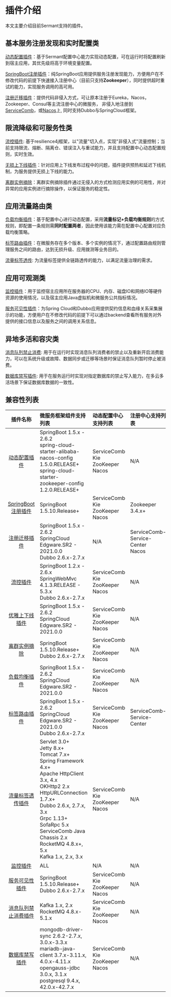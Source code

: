 # 插件介绍

本文主要介绍目前Sermant支持的插件。

## 基本服务注册发现和实时配置类

[动态配置插件](./dynamic-config.md)：基于Sermant配置中心能力实现动态配置，可在运行时将配置刷新到宿主应用，其优先级将高于环境变量配置。

[SpringBoot注册插件](./springboot-registry.md)：纯SpringBoot应用提供服务注册发现能力，方便用户在不修改代码的前提下快速接入注册中心（目前只支持**Zookeeper**），同时提供超时重试的能力，实现服务调用的高可用。

[注册迁移插件](./register-migration.md)：提供代码非侵入方式，可让原本注册于Eureka，Nacos，Zookeeper、Consul等主流注册中心的微服务， 非侵入地注册到[ServiceComb](https://github.com/apache/servicecomb-service-center)，或[Nacos](https://nacos.io/)上, 同时支持Dubbo与SpringCloud框架。

## 限流降级和可服务性类

[流控插件](./flowcontrol.md): 基于resilience4j框架，以"流量"切入点，实现"非侵入式"流量控制；当前支持限流、熔断、隔离仓、错误注入与重试能力，并且支持配置中心动态配置规则，实时生效。

[无损上下线插件](./graceful.md)：针对应用上下线发布过程中的问题，插件提供预热和延迟下线机制，为服务提供无损上下线的能力。

[离群实例摘除](./removal.md)：离群实例摘除插件通过无侵入的方式检测应用实例的可用性，并对异常的应用实例进行摘除操作，以保证服务的稳定性。

## 应用流量路由类

[负载均衡插件](./loadbalancer.md)：基于配置中心进行动态配置，采用**流量标记+负载均衡规则**的方式规则，即配置一条规则需**同时配置两者**，因此使用该能力需在配置中心配置对应负载均衡策略。

[标签路由插件](./router.md)：在微服务存在多个版本、多个实例的情况下，通过配置路由规则管理服务之间的路由，达到无损升级、应用拨测等业务目的。

[流量标签透传](./tag-transmission.md): 为流量标签提供全链路透传的能力，以满足流量治理的需求。

## 应用可观测类

[监控插件](./monitor.md)：用于监控宿主应用所在服务器的CPU、内存、磁盘IO和网络IO等硬件资源的使用情况，以及宿主应用Java虚拟机和微服务公共指标情况。

[服务可见性插件](./visibility.md)：为Spring Cloud和Dubbo应用提供契约信息和血缘关系采集展示的功能，方便用户在不修改代码的前提下可以通过backend查看所有服务对外提供的接口信息以及服务之间的调用关系信息。

## 异地多活和容灾类

[消息队列禁止消费](./mq-consume-prohibition.md): 用于在运行时实现消息队列消费者的禁止以及重新开启消费能力，可以在系统升级或故障、数据同步或迁移等场景时保证消息队列暂时停止被消费。

[数据库禁写插件](./database-write-prohibition.md): 用于在服务运行时实现对指定数据库的禁止写入能力，在多云多活场景下保证数据库数据的一致性。

## 兼容性列表

|                    插件名称                     | 微服务框架组件支持列表                                                                                                                                  | 动态配置中心支持列表                      | 注册中心支持列表                   |
|:-------------------------------------------:|:---------------------------------------------------------------------------------------------------------------------------------------------|:------------------------------|:---------------------------|
|        [动态配置插件](./dynamic-config.md)        | SpringBoot 1.5.x - 2.6.2<br>spring-cloud-starter-alibaba-nacos-config 1.5.0.RELEASE+<br>spring-cloud-starter-zookeeper-config 1.2.0.RELEASE+ | ServiceComb Kie<br/>ZooKeeper<br/>Nacos | N/A     |
| [SpringBoot注册插件](./springboot-registry.md) | SpringBoot 1.5.10.Release+                                                                                                                   | ServiceComb Kie<br/>ZooKeeper<br/>Nacos | Zookeeper 3.4.x+           |
|        [注册迁移插件](./register-migration.md)        | SpringBoot 1.5.x - 2.6.2 <br> SpringCloud Edgware.SR2 - 2021.0.0<br>Dubbo 2.6.x-2.7.x                                                        | N/A                           | ServiceComb-Service-Center<br/>Nacos |
|          [流控插件](./flowcontrol.md)           | SpringBoot 1.2.x - 2.6.x <br> SpringWebMvc 4.1.3.RELEASE - 5.3.x<br>Dubbo 2.6.x-2.7.x                                                        | ServiceComb Kie<br/>ZooKeeper<br/>Nacos  | N/A     |
|          [优雅上下线插件](./graceful.md)           | SpringBoot 1.5.x - 2.6.2 <br/> SpringCloud Edgware.SR2 - 2021.0.0                                                                            | ServiceComb Kie<br/>ZooKeeper<br/>Nacos | N/A    |该功能基于SpringCloud默认负载均衡实现，若实现自定义负载均衡，该能力将失效|
|         [离群实例摘除](./visibility.md)          | SpringBoot 1.5.10.Release+<br>Dubbo 2.6.x-2.7.x                                                                                            | ServiceComb Kie<br/>ZooKeeper<br/>Nacos  | N/A                        |
|         [负载均衡插件](./loadbalancer.md)         | SpringBoot 1.5.x - 2.6.2 <br/> SpringCloud Edgware.SR2 - 2021.0.0                                                                            | ServiceComb Kie<br/>ZooKeeper<br/>Nacos | N/A      |
|            [标签路由插件](./router.md)            | SpringBoot 1.5.x - 2.6.2 <br/>SpringCloud Edgware.SR2 - 2021.0.0<br/>Dubbo 2.6.x-2.7.x                                                       | ServiceComb Kie<br/>ZooKeeper<br/>Nacos            | ServiceComb-Service-Center |不支持异步调用<br>不支持混合框架（Dubbo调SpringCloud或者SpringCloud调Dubbo）做路由|
|         [流量标签透传插件](./tag-transmission.md)  | Servlet 3.0+<br>Jetty 8.x+<br>Tomcat 7.x+<br>Spring Framework 4.x+<br>Apache HttpClient 3.x, 4.x<br>OKHttp2 2.x<br/>HttpURLConnection 1.7.x+<br/>Dubbo 2.6.x, 2.7.x, 3.x<br/>Grpc 1.13+<br/>SofaRpc 5.x<br/>ServiceComb Java Chassis 2.x<br/>RocketMQ 4.8.x+, 5.x<br/>Kafka 1.x, 2.x, 3.x| ServiceComb Kie<br/>ZooKeeper<br/>Nacos  | N/A                        |
|            [监控插件](./monitor.md)             | ALL                                                                                                                                          | N/A                           | N/A       |
|         [服务可见性插件](./visibility.md)          | SpringBoot 1.5.10.Release+<br>Dubbo 2.6.x-2.7.x                                                                                            | ServiceComb Kie<br/>ZooKeeper<br/>Nacos  | N/A                        |
|         [消息队列禁止消费插件](./mq-consume-prohibition.md)          | Kafka 1.x, 2.x<br>RocketMQ 4.8.x-5.1.x                                                                                | ServiceComb Kie<br/>ZooKeeper<br/>Nacos  | N/A                        |
|         [数据库禁写插件](./database-write-prohibition.md)          | mongodb-driver-sync 2.6.2-2.7.x, 3.0.x-3.3.x<br>mariadb-java-client 3.7.x-3.11.x, 4.0.x-4.11.x<br/>opengauss-jdbc 3.0.x, 3.1.x<br/>postgresql 9.4.x, 42.0.x-42.7.x  | ServiceComb Kie<br/>ZooKeeper<br/>Nacos  | N/A                        |
